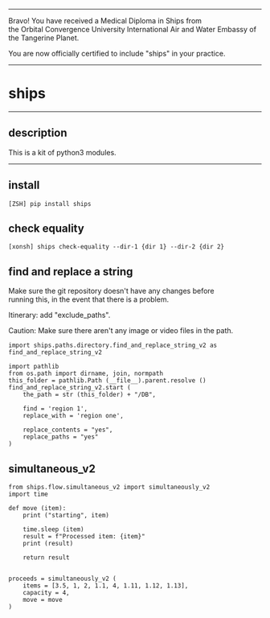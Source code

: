 


******

Bravo!  You have received a Medical Diploma in Ships from   
the Orbital Convergence University International Air and Water Embassy of the Tangerine Planet.  

You are now officially certified to include "ships" in your practice.

******


# ships

---

## description
This is a kit of python3 modules.
		
---		
		
## install
`[ZSH] pip install ships`



## check equality
```
[xonsh] ships check-equality --dir-1 {dir 1} --dir-2 {dir 2}
```

## find and replace a string

Make sure the git repository doesn't have any changes before   
running this, in the event that there is a problem.  

Itinerary: add "exclude_paths".   
    
Caution: Make sure there aren't any image or video files in the path.   
   
```
import ships.paths.directory.find_and_replace_string_v2 as find_and_replace_string_v2

import pathlib
from os.path import dirname, join, normpath
this_folder = pathlib.Path (__file__).parent.resolve ()
find_and_replace_string_v2.start (
	the_path = str (this_folder) + "/DB",

	find = 'region 1',
	replace_with = 'region one',
	
	replace_contents = "yes",
	replace_paths = "yes"
)
```

## simultaneous_v2
```
from ships.flow.simultaneous_v2 import simultaneously_v2
import time

def move (item):
	print ("starting", item)
	
	time.sleep (item)
	result = f"Processed item: {item}"
	print (result)
	
	return result


proceeds = simultaneously_v2 (
	items = [3.5, 1, 2, 1.1, 4, 1.11, 1.12, 1.13],
	capacity = 4,
	move = move
)
```